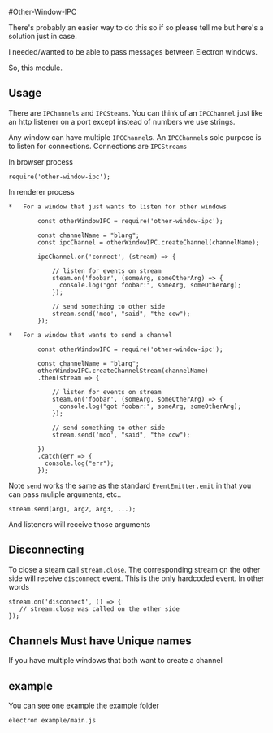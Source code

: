 #Other-Window-IPC

There's probably an easier way to do this so if so please tell me but
here's a solution just in case.

I needed/wanted to be able to pass messages between Electron windows.

So, this module.

## Usage

There are `IPChannels` and `IPCSteams`. You can think of an `IPCChannel`
just like an http listener on a port except instead of numbers we use strings.

Any window can have multiple `IPCChannel`s. An `IPCChannel`s sole purpose
is to listen for connections. Connections are `IPCStreams`

In browser process

    require('other-window-ipc');

In renderer process

    *   For a window that just wants to listen for other windows

            const otherWindowIPC = require('other-window-ipc');

            const channelName = "blarg";
            const ipcChannel = otherWindowIPC.createChannel(channelName);

            ipcChannel.on('connect', (stream) => {

                // listen for events on stream
                steam.on('foobar', (someArg, someOtherArg) => {
                  console.log("got foobar:", someArg, someOtherArg);
                });

                // send something to other side
                stream.send('moo', "said", "the cow");
            });

    *   For a window that wants to send a channel

            const otherWindowIPC = require('other-window-ipc');

            const channelName = "blarg";
            otherWindowIPC.createChannelStream(channelName)
            .then(stream => {

                // listen for events on stream
                steam.on('foobar', (someArg, someOtherArg) => {
                  console.log("got foobar:", someArg, someOtherArg);
                });

                // send something to other side
                stream.send('moo', "said", "the cow");

            })
            .catch(err => {
              console.log("err");
            });

Note `send` works the same as the standard `EventEmitter.emit` in that you
can pass muliple arguments, etc..

    stream.send(arg1, arg2, arg3, ...);

And listeners will receive those arguments

## Disconnecting

To close a steam call `stream.close`. The corresponding stream on the
other side will receive `disconnect` event. This is the only hardcoded
event.  In other words

    stream.on('disconnect', () => {
       // stream.close was called on the other side
    });

## Channels Must have Unique names

If you have multiple windows that both want to create a channel


## example

You can see one example the example folder

    electron example/main.js




